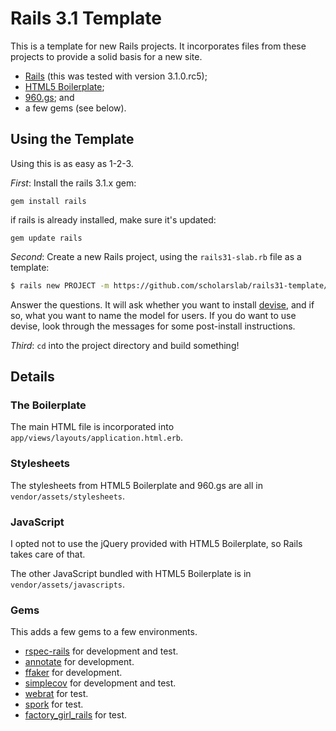 # Rails 3.1 Template

This is a template for new Rails projects. It incorporates files from these
projects to provide a solid basis for a new site.

 * [Rails](https://rubygems.org/gems/rails) (this was tested with version
   3.1.0.rc5);
 * [HTML5 Boilerplate](http://html5boilerplate.com/);
 * [960.gs](http://960.gs/); and
 * a few gems (see below).

## Using the Template

Using this is as easy as 1-2-3.

*First*: Install the rails 3.1.x gem:

    gem install rails

if rails is already installed, make sure it's updated:

    gem update rails

*Second*: Create a new Rails project, using the `rails31-slab.rb` file as a
template:

```bash
$ rails new PROJECT -m https://github.com/scholarslab/rails31-template/raw/master/rails31-slab.rb
```

Answer the questions. It will ask whether you want to install
[devise](https://github.com/plataformatec/devise), and if so, what you want to
name the model for users. If you do want to use devise, look through the
messages for some post-install instructions.

*Third*: `cd` into the project directory and build something!

## Details

### The Boilerplate

The main HTML file is incorporated into
`app/views/layouts/application.html.erb`.

### Stylesheets

The stylesheets from HTML5 Boilerplate and 960.gs are all in
`vendor/assets/stylesheets`.

### JavaScript

I opted not to use the jQuery provided with HTML5 Boilerplate, so Rails takes
care of that.

The other JavaScript bundled with HTML5 Boilerplate is in
`vendor/assets/javascripts`.

### Gems

This adds a few gems to a few environments.

 * [rspec-rails](https://rubygems.org/gems/rspec-rails) for development and
   test.
 * [annotate](https://rubygems.org/gems/annotate) for development.
 * [ffaker](https://rubygems.org/gems/ffaker) for development.
 * [simplecov](https://rubygems.org/gems/simplecov) for development and test.
 * [webrat](https://rubygems.org/gems/webrat) for test.
 * [spork](https://rubygems.org/gems/spork) for test.
 * [factory_girl_rails](https://rubygems.org/gems/factory_girl_rails) for test.

